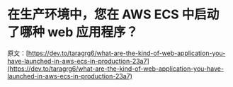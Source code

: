 # 在生产环境中，您在 AWS ECS 中启动了哪种 web 应用程序？

原文：[https://dev.to/taragrg6/what-are-the-kind-of-web-application-you-have-launched-in-aws-ecs-in-production-23a7](https://dev.to/taragrg6/what-are-the-kind-of-web-application-you-have-launched-in-aws-ecs-in-production-23a7)